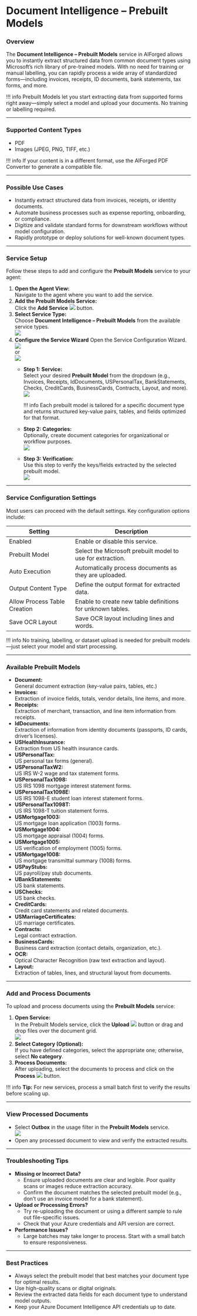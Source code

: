 # Document Intelligence – Prebuilt Models

### Overview

The **Document Intelligence – Prebuilt Models** service in AIForged allows you to instantly extract structured data from common document types using Microsoft’s rich library of pre-trained models. With no need for training or manual labelling, you can rapidly process a wide array of standardized forms—including invoices, receipts, ID documents, bank statements, tax forms, and more.

!!! info
    Prebuilt Models let you start extracting data from supported forms right away—simply select a model and upload your documents. No training or labelling required.

***

### Supported Content Types

* PDF
* Images (JPEG, PNG, TIFF, etc.)

!!! info
    If your content is in a different format, use the AIForged PDF Converter to generate a compatible file.

***

### Possible Use Cases

* Instantly extract structured data from invoices, receipts, or identity documents.
* Automate business processes such as expense reporting, onboarding, or compliance.
* Digitize and validate standard forms for downstream workflows without model configuration.
* Rapidly prototype or deploy solutions for well-known document types.

***

### Service Setup

Follow these steps to add and configure the **Prebuilt Models** service to your agent:

1. **Open the Agent View:**  
    Navigate to the agent where you want to add the service.  
2. **Add the Prebuilt Models Service:**  
    Click the **Add Service** ![](../../assets/image%20%28129%29.png) button.  
3. **Select Service Type:**  
    Choose **Document Intelligence – Prebuilt Models** from the available service types.  
    ![](../../assets/image%20%2815%29%20%281%29.png)  
4. **Configure the Service Wizard**
    Open the Service Configuration Wizard.  
    ![](../../assets/image%20%2816%29%20%281%29.png)  
    or  
    ![](../../assets/image%20%2817%29%20%281%29.png)  
    * **Step 1: Service:**  
        Select your desired **Prebuilt Model** from the dropdown (e.g., Invoices, Receipts, IdDocuments, USPersonalTax, BankStatements, Checks, CreditCards, BusinessCards, Contracts, Layout, and more).  
        ![](../../assets/image%20%2818%29%20%281%29.png)  

        !!! info
            Each prebuilt model is tailored for a specific document type and returns structured key-value pairs, tables, and fields optimized for that format.

    * **Step 2: Categories:**  
        Optionally, create document categories for organizational or workflow purposes.  
        ![](../../assets/image%20%2819%29%20%281%29.png)  

    * **Step 3: Verification:**  
        Use this step to verify the keys/fields extracted by the selected prebuilt model.  
        ![](../../assets/image%20%2820%29%20%281%29.png)  

***

### Service Configuration Settings

Most users can proceed with the default settings. Key configuration options include:

| Setting                      | Description                                                |
| ---------------------------- | ---------------------------------------------------------- |
| Enabled                      | Enable or disable this service.                            |
| Prebuilt Model               | Select the Microsoft prebuilt model to use for extraction. |
| Auto Execution               | Automatically process documents as they are uploaded.      |
| Output Content Type          | Define the output format for extracted data.               |
| Allow Process Table Creation | Enable to create new table definitions for unknown tables. |
| Save OCR Layout              | Save OCR layout including lines and words.                 |

!!! info
    No training, labelling, or dataset upload is needed for prebuilt models—just select your model and start processing.

***

### Available Prebuilt Models

* **Document:**  
  General document extraction (key-value pairs, tables, etc.)  
* **Invoices:**  
  Extraction of invoice fields, totals, vendor details, line items, and more.
* **Receipts:**  
  Extraction of merchant, transaction, and line item information from receipts.
* **IdDocuments:**  
  Extraction of information from identity documents (passports, ID cards, driver’s licenses).
* **USHealthInsurance:**  
  Extraction from US health insurance cards.
* **USPersonalTax:**  
  US personal tax forms (general).
* **USPersonalTaxW2:**  
  US IRS W-2 wage and tax statement forms.
* **USPersonalTax1098:**  
  US IRS 1098 mortgage interest statement forms.
* **USPersonalTax1098E:**  
  US IRS 1098-E student loan interest statement forms.
* **USPersonalTax1098T:**  
  US IRS 1098-T tuition statement forms.
* **USMortgage1003:**  
  US mortgage loan application (1003) forms.
* **USMortgage1004:**  
  US mortgage appraisal (1004) forms.
* **USMortgage1005:**  
  US verification of employment (1005) forms.
* **USMortgage1008:**  
  US mortgage transmittal summary (1008) forms.
* **USPayStubs:**  
  US payroll/pay stub documents.
* **UBankStatements:**  
  US bank statements.
* **USChecks:**  
  US bank checks.
* **CreditCards:**  
  Credit card statements and related documents.
* **USMarriageCertificates:**  
  US marriage certificates.
* **Contracts:**  
  Legal contract extraction.
* **BusinessCards:**  
  Business card extraction (contact details, organization, etc.).
* **OCR:**  
  Optical Character Recognition (raw text extraction and layout).
* **Layout:**  
  Extraction of tables, lines, and structural layout from documents.

***

### Add and Process Documents

To upload and process documents using the **Prebuilt Models** service:

1. **Open Service:**  
   In the Prebuilt Models service, click the **Upload** ![](../../assets/image%20%2813%29%20%281%29.png) button or drag and drop files over the document grid.  
   ![](../../assets/image%20%2821%29%20%281%29.png)  
2. **Select Category (Optional):**  
   If you have defined categories, select the appropriate one; otherwise, select **No category**.  
3. **Process Documents:**  
   After uploading, select the documents to process and click on the **Process** ![](../../assets/image%20%2810%29%20%281%29%20%281%29.png) button.  

!!! info
    **Tip:** For new services, process a small batch first to verify the results before scaling up.

***

### View Processed Documents

* Select **Outbox** in the usage filter in the **Prebuilt Models** service.  
  ![](../../assets/image%20%2851%29.png)  
* Open any processed document to view and verify the extracted results.  

***

### Troubleshooting Tips

* **Missing or Incorrect Data?**
    * Ensure uploaded documents are clear and legible. Poor quality scans or images reduce extraction accuracy.
    * Confirm the document matches the selected prebuilt model (e.g., don’t use an invoice model for a bank statement).
* **Upload or Processing Errors?**
    * Try re-uploading the document or using a different sample to rule out file-specific issues.
    * Check that your Azure credentials and API version are correct.
* **Performance Issues?**
    * Large batches may take longer to process. Start with a small batch to ensure responsiveness.

***

### Best Practices

* Always select the prebuilt model that best matches your document type for optimal results.
* Use high-quality scans or digital originals.
* Review the extracted data fields for each document type to understand model outputs.
* Keep your Azure Document Intelligence API credentials up to date.
